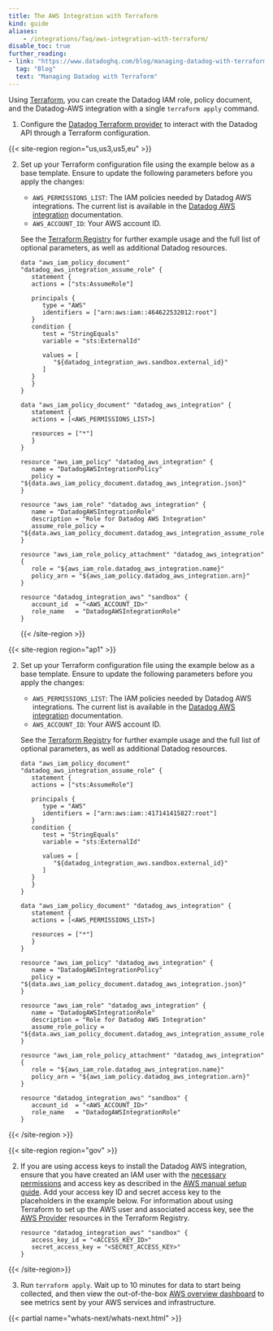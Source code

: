 ```yaml
---
title: The AWS Integration with Terraform
kind: guide
aliases:
    - /integrations/faq/aws-integration-with-terraform/
disable_toc: true
further_reading:
- link: "https://www.datadoghq.com/blog/managing-datadog-with-terraform/"
  tag: "Blog"
  text: "Managing Datadog with Terraform"
---
```


Using [Terraform][1], you can create the Datadog IAM role, policy document, and the Datadog-AWS integration with a single `terraform apply` command.


1. Configure the [Datadog Terraform provider][2] to interact with the Datadog API through a Terraform configuration.

{{< site-region region="us,us3,us5,eu" >}}

2. Set up your Terraform configuration file using the example below as a base template. Ensure to update the following parameters before you apply the changes:
   * `AWS_PERMISSIONS_LIST`: The IAM policies needed by Datadog AWS integrations. The current list is available in the [Datadog AWS integration][1] documentation.
   * `AWS_ACCOUNT_ID`: Your AWS account ID.

   See the [Terraform Registry][2] for further example usage and the full list of optional parameters, as well as additional Datadog resources.

   ```hcl
   data "aws_iam_policy_document" "datadog_aws_integration_assume_role" {
      statement {
      actions = ["sts:AssumeRole"]

      principals {
         type = "AWS"
         identifiers = ["arn:aws:iam::464622532012:root"]
      }
      condition {
         test = "StringEquals"
         variable = "sts:ExternalId"

         values = [
            "${datadog_integration_aws.sandbox.external_id}"
         ]
      }
      }
   }

   data "aws_iam_policy_document" "datadog_aws_integration" {
      statement {
      actions = [<AWS_PERMISSIONS_LIST>]

      resources = ["*"]
      }
   }

   resource "aws_iam_policy" "datadog_aws_integration" {
      name = "DatadogAWSIntegrationPolicy"
      policy = "${data.aws_iam_policy_document.datadog_aws_integration.json}"
   }

   resource "aws_iam_role" "datadog_aws_integration" {
      name = "DatadogAWSIntegrationRole"
      description = "Role for Datadog AWS Integration"
      assume_role_policy = "${data.aws_iam_policy_document.datadog_aws_integration_assume_role.json}"
   }

   resource "aws_iam_role_policy_attachment" "datadog_aws_integration" {
      role = "${aws_iam_role.datadog_aws_integration.name}"
      policy_arn = "${aws_iam_policy.datadog_aws_integration.arn}"
   }

   resource "datadog_integration_aws" "sandbox" {
      account_id  = "<AWS_ACCOUNT_ID>"
      role_name   = "DatadogAWSIntegrationRole"
   }
   ```

   [1]: /integrations/amazon_web_services/?tab=manual#aws-iam-permissions
   [2]: https://registry.terraform.io/providers/DataDog/datadog/latest/docs/resources/integration_aws
{{< /site-region >}}

{{< site-region region="ap1" >}}

2. Set up your Terraform configuration file using the example below as a base template. Ensure to update the following parameters before you apply the changes:
   * `AWS_PERMISSIONS_LIST`: The IAM policies needed by Datadog AWS integrations. The current list is available in the [Datadog AWS integration][1] documentation.
   * `AWS_ACCOUNT_ID`: Your AWS account ID.

   See the [Terraform Registry][2] for further example usage and the full list of optional parameters, as well as additional Datadog resources.

   ```hcl
   data "aws_iam_policy_document" "datadog_aws_integration_assume_role" {
      statement {
      actions = ["sts:AssumeRole"]

      principals {
         type = "AWS"
         identifiers = ["arn:aws:iam::417141415827:root"]
      }
      condition {
         test = "StringEquals"
         variable = "sts:ExternalId"

         values = [
            "${datadog_integration_aws.sandbox.external_id}"
         ]
      }
      }
   }

   data "aws_iam_policy_document" "datadog_aws_integration" {
      statement {
      actions = [<AWS_PERMISSIONS_LIST>]

      resources = ["*"]
      }
   }

   resource "aws_iam_policy" "datadog_aws_integration" {
      name = "DatadogAWSIntegrationPolicy"
      policy = "${data.aws_iam_policy_document.datadog_aws_integration.json}"
   }

   resource "aws_iam_role" "datadog_aws_integration" {
      name = "DatadogAWSIntegrationRole"
      description = "Role for Datadog AWS Integration"
      assume_role_policy = "${data.aws_iam_policy_document.datadog_aws_integration_assume_role.json}"
   }

   resource "aws_iam_role_policy_attachment" "datadog_aws_integration" {
      role = "${aws_iam_role.datadog_aws_integration.name}"
      policy_arn = "${aws_iam_policy.datadog_aws_integration.arn}"
   }

   resource "datadog_integration_aws" "sandbox" {
      account_id  = "<AWS_ACCOUNT_ID>"
      role_name   = "DatadogAWSIntegrationRole"
   }
   ```

[1]: /integrations/amazon_web_services/?tab=manual#aws-iam-permissions
[2]: https://registry.terraform.io/providers/DataDog/datadog/latest/docs/resources/integration_aws
{{< /site-region >}}

{{< site-region region="gov" >}}

2. If you are using access keys to install the Datadog AWS integration, ensure that you have created an IAM user with the [necessary permissions][1] and access key as described in the [AWS manual setup guide][3]. Add your access key ID and secret access key to the placeholders in the example below. For information about using Terraform to set up the AWS user and associated access key, see the [AWS Provider][2] resources in the Terraform Registry.

   ```
   resource "datadog_integration_aws" "sandbox" {
      access_key_id = "<ACCESS_KEY_ID>"
      secret_access_key = "<SECRET_ACCESS_KEY>"
   }
   ```

[1]: /integrations/guide/aws-manual-setup/?tab=accesskeysgovcloudorchinaonly#aws-integration-iam-policy
[2]: https://registry.terraform.io/providers/hashicorp/aws/latest/docs
[3]: /integrations/guide/aws-manual-setup/?tab=accesskeysgovcloudorchinaonly#aws
{{< /site-region>}}

3. Run `terraform apply`. Wait up to 10 minutes for data to start being collected, and then view the out-of-the-box [AWS overview dashboard][5] to see metrics sent by your AWS services and infrastructure.

{{< partial name="whats-next/whats-next.html" >}}

[1]: https://www.terraform.io
[2]: https://docs.datadoghq.com/integrations/terraform/#overview
[5]: https://app.datadoghq.com/screen/integration/7/aws-overview
